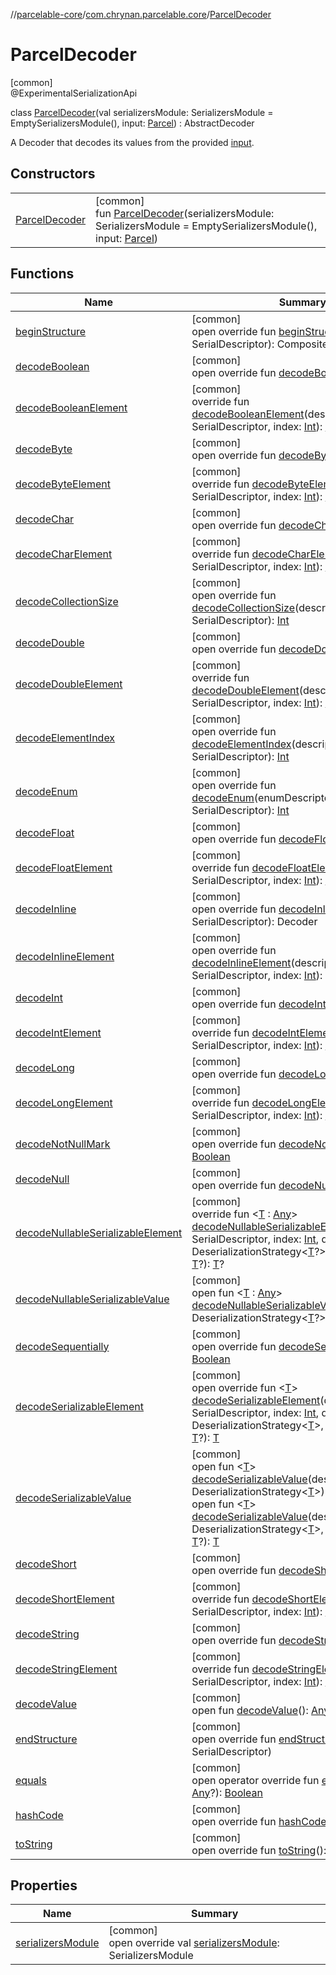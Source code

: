 //[parcelable-core](../../../index.md)/[com.chrynan.parcelable.core](../index.md)/[ParcelDecoder](index.md)

# ParcelDecoder

[common]\
@ExperimentalSerializationApi

class [ParcelDecoder](index.md)(val serializersModule: SerializersModule = EmptySerializersModule(), input: [Parcel](../-parcel/index.md)) : AbstractDecoder

A Decoder that decodes its values from the provided [input](../-parcel/index.md).

## Constructors

| | |
|---|---|
| [ParcelDecoder](-parcel-decoder.md) | [common]<br>fun [ParcelDecoder](-parcel-decoder.md)(serializersModule: SerializersModule = EmptySerializersModule(), input: [Parcel](../-parcel/index.md)) |

## Functions

| Name | Summary |
|---|---|
| [beginStructure](begin-structure.md) | [common]<br>open override fun [beginStructure](begin-structure.md)(descriptor: SerialDescriptor): CompositeDecoder |
| [decodeBoolean](decode-boolean.md) | [common]<br>open override fun [decodeBoolean](decode-boolean.md)(): [Boolean](https://kotlinlang.org/api/latest/jvm/stdlib/kotlin/-boolean/index.html) |
| [decodeBooleanElement](index.md#1154532184%2FFunctions%2F1557879601) | [common]<br>override fun [decodeBooleanElement](index.md#1154532184%2FFunctions%2F1557879601)(descriptor: SerialDescriptor, index: [Int](https://kotlinlang.org/api/latest/jvm/stdlib/kotlin/-int/index.html)): [Boolean](https://kotlinlang.org/api/latest/jvm/stdlib/kotlin/-boolean/index.html) |
| [decodeByte](decode-byte.md) | [common]<br>open override fun [decodeByte](decode-byte.md)(): [Byte](https://kotlinlang.org/api/latest/jvm/stdlib/kotlin/-byte/index.html) |
| [decodeByteElement](index.md#-1401365196%2FFunctions%2F1557879601) | [common]<br>override fun [decodeByteElement](index.md#-1401365196%2FFunctions%2F1557879601)(descriptor: SerialDescriptor, index: [Int](https://kotlinlang.org/api/latest/jvm/stdlib/kotlin/-int/index.html)): [Byte](https://kotlinlang.org/api/latest/jvm/stdlib/kotlin/-byte/index.html) |
| [decodeChar](decode-char.md) | [common]<br>open override fun [decodeChar](decode-char.md)(): [Char](https://kotlinlang.org/api/latest/jvm/stdlib/kotlin/-char/index.html) |
| [decodeCharElement](index.md#-2095209050%2FFunctions%2F1557879601) | [common]<br>override fun [decodeCharElement](index.md#-2095209050%2FFunctions%2F1557879601)(descriptor: SerialDescriptor, index: [Int](https://kotlinlang.org/api/latest/jvm/stdlib/kotlin/-int/index.html)): [Char](https://kotlinlang.org/api/latest/jvm/stdlib/kotlin/-char/index.html) |
| [decodeCollectionSize](decode-collection-size.md) | [common]<br>open override fun [decodeCollectionSize](decode-collection-size.md)(descriptor: SerialDescriptor): [Int](https://kotlinlang.org/api/latest/jvm/stdlib/kotlin/-int/index.html) |
| [decodeDouble](decode-double.md) | [common]<br>open override fun [decodeDouble](decode-double.md)(): [Double](https://kotlinlang.org/api/latest/jvm/stdlib/kotlin/-double/index.html) |
| [decodeDoubleElement](index.md#981418891%2FFunctions%2F1557879601) | [common]<br>override fun [decodeDoubleElement](index.md#981418891%2FFunctions%2F1557879601)(descriptor: SerialDescriptor, index: [Int](https://kotlinlang.org/api/latest/jvm/stdlib/kotlin/-int/index.html)): [Double](https://kotlinlang.org/api/latest/jvm/stdlib/kotlin/-double/index.html) |
| [decodeElementIndex](decode-element-index.md) | [common]<br>open override fun [decodeElementIndex](decode-element-index.md)(descriptor: SerialDescriptor): [Int](https://kotlinlang.org/api/latest/jvm/stdlib/kotlin/-int/index.html) |
| [decodeEnum](decode-enum.md) | [common]<br>open override fun [decodeEnum](decode-enum.md)(enumDescriptor: SerialDescriptor): [Int](https://kotlinlang.org/api/latest/jvm/stdlib/kotlin/-int/index.html) |
| [decodeFloat](decode-float.md) | [common]<br>open override fun [decodeFloat](decode-float.md)(): [Float](https://kotlinlang.org/api/latest/jvm/stdlib/kotlin/-float/index.html) |
| [decodeFloatElement](index.md#-1593052636%2FFunctions%2F1557879601) | [common]<br>override fun [decodeFloatElement](index.md#-1593052636%2FFunctions%2F1557879601)(descriptor: SerialDescriptor, index: [Int](https://kotlinlang.org/api/latest/jvm/stdlib/kotlin/-int/index.html)): [Float](https://kotlinlang.org/api/latest/jvm/stdlib/kotlin/-float/index.html) |
| [decodeInline](index.md#-1467422496%2FFunctions%2F1557879601) | [common]<br>open override fun [decodeInline](index.md#-1467422496%2FFunctions%2F1557879601)(descriptor: SerialDescriptor): Decoder |
| [decodeInlineElement](index.md#-744803901%2FFunctions%2F1557879601) | [common]<br>open override fun [decodeInlineElement](index.md#-744803901%2FFunctions%2F1557879601)(descriptor: SerialDescriptor, index: [Int](https://kotlinlang.org/api/latest/jvm/stdlib/kotlin/-int/index.html)): Decoder |
| [decodeInt](decode-int.md) | [common]<br>open override fun [decodeInt](decode-int.md)(): [Int](https://kotlinlang.org/api/latest/jvm/stdlib/kotlin/-int/index.html) |
| [decodeIntElement](index.md#1722943985%2FFunctions%2F1557879601) | [common]<br>override fun [decodeIntElement](index.md#1722943985%2FFunctions%2F1557879601)(descriptor: SerialDescriptor, index: [Int](https://kotlinlang.org/api/latest/jvm/stdlib/kotlin/-int/index.html)): [Int](https://kotlinlang.org/api/latest/jvm/stdlib/kotlin/-int/index.html) |
| [decodeLong](decode-long.md) | [common]<br>open override fun [decodeLong](decode-long.md)(): [Long](https://kotlinlang.org/api/latest/jvm/stdlib/kotlin/-long/index.html) |
| [decodeLongElement](index.md#1919548480%2FFunctions%2F1557879601) | [common]<br>override fun [decodeLongElement](index.md#1919548480%2FFunctions%2F1557879601)(descriptor: SerialDescriptor, index: [Int](https://kotlinlang.org/api/latest/jvm/stdlib/kotlin/-int/index.html)): [Long](https://kotlinlang.org/api/latest/jvm/stdlib/kotlin/-long/index.html) |
| [decodeNotNullMark](decode-not-null-mark.md) | [common]<br>open override fun [decodeNotNullMark](decode-not-null-mark.md)(): [Boolean](https://kotlinlang.org/api/latest/jvm/stdlib/kotlin/-boolean/index.html) |
| [decodeNull](index.md#1090396180%2FFunctions%2F1557879601) | [common]<br>open override fun [decodeNull](index.md#1090396180%2FFunctions%2F1557879601)(): [Nothing](https://kotlinlang.org/api/latest/jvm/stdlib/kotlin/-nothing/index.html)? |
| [decodeNullableSerializableElement](index.md#688572507%2FFunctions%2F1557879601) | [common]<br>override fun &lt;[T](index.md#688572507%2FFunctions%2F1557879601) : [Any](https://kotlinlang.org/api/latest/jvm/stdlib/kotlin/-any/index.html)&gt; [decodeNullableSerializableElement](index.md#688572507%2FFunctions%2F1557879601)(descriptor: SerialDescriptor, index: [Int](https://kotlinlang.org/api/latest/jvm/stdlib/kotlin/-int/index.html), deserializer: DeserializationStrategy&lt;[T](index.md#688572507%2FFunctions%2F1557879601)?&gt;, previousValue: [T](index.md#688572507%2FFunctions%2F1557879601)?): [T](index.md#688572507%2FFunctions%2F1557879601)? |
| [decodeNullableSerializableValue](index.md#-1990472531%2FFunctions%2F1557879601) | [common]<br>open fun &lt;[T](index.md#-1990472531%2FFunctions%2F1557879601) : [Any](https://kotlinlang.org/api/latest/jvm/stdlib/kotlin/-any/index.html)&gt; [decodeNullableSerializableValue](index.md#-1990472531%2FFunctions%2F1557879601)(deserializer: DeserializationStrategy&lt;[T](index.md#-1990472531%2FFunctions%2F1557879601)?&gt;): [T](index.md#-1990472531%2FFunctions%2F1557879601)? |
| [decodeSequentially](decode-sequentially.md) | [common]<br>open override fun [decodeSequentially](decode-sequentially.md)(): [Boolean](https://kotlinlang.org/api/latest/jvm/stdlib/kotlin/-boolean/index.html) |
| [decodeSerializableElement](index.md#-197381303%2FFunctions%2F1557879601) | [common]<br>open override fun &lt;[T](index.md#-197381303%2FFunctions%2F1557879601)&gt; [decodeSerializableElement](index.md#-197381303%2FFunctions%2F1557879601)(descriptor: SerialDescriptor, index: [Int](https://kotlinlang.org/api/latest/jvm/stdlib/kotlin/-int/index.html), deserializer: DeserializationStrategy&lt;[T](index.md#-197381303%2FFunctions%2F1557879601)&gt;, previousValue: [T](index.md#-197381303%2FFunctions%2F1557879601)?): [T](index.md#-197381303%2FFunctions%2F1557879601) |
| [decodeSerializableValue](index.md#-815868476%2FFunctions%2F1557879601) | [common]<br>open fun &lt;[T](index.md#-815868476%2FFunctions%2F1557879601)&gt; [decodeSerializableValue](index.md#-815868476%2FFunctions%2F1557879601)(deserializer: DeserializationStrategy&lt;[T](index.md#-815868476%2FFunctions%2F1557879601)&gt;): [T](index.md#-815868476%2FFunctions%2F1557879601)<br>open fun &lt;[T](index.md#1910178398%2FFunctions%2F1557879601)&gt; [decodeSerializableValue](index.md#1910178398%2FFunctions%2F1557879601)(deserializer: DeserializationStrategy&lt;[T](index.md#1910178398%2FFunctions%2F1557879601)&gt;, previousValue: [T](index.md#1910178398%2FFunctions%2F1557879601)?): [T](index.md#1910178398%2FFunctions%2F1557879601) |
| [decodeShort](decode-short.md) | [common]<br>open override fun [decodeShort](decode-short.md)(): [Short](https://kotlinlang.org/api/latest/jvm/stdlib/kotlin/-short/index.html) |
| [decodeShortElement](index.md#-1405074428%2FFunctions%2F1557879601) | [common]<br>override fun [decodeShortElement](index.md#-1405074428%2FFunctions%2F1557879601)(descriptor: SerialDescriptor, index: [Int](https://kotlinlang.org/api/latest/jvm/stdlib/kotlin/-int/index.html)): [Short](https://kotlinlang.org/api/latest/jvm/stdlib/kotlin/-short/index.html) |
| [decodeString](decode-string.md) | [common]<br>open override fun [decodeString](decode-string.md)(): [String](https://kotlinlang.org/api/latest/jvm/stdlib/kotlin/-string/index.html) |
| [decodeStringElement](index.md#1875429195%2FFunctions%2F1557879601) | [common]<br>override fun [decodeStringElement](index.md#1875429195%2FFunctions%2F1557879601)(descriptor: SerialDescriptor, index: [Int](https://kotlinlang.org/api/latest/jvm/stdlib/kotlin/-int/index.html)): [String](https://kotlinlang.org/api/latest/jvm/stdlib/kotlin/-string/index.html) |
| [decodeValue](index.md#-247490770%2FFunctions%2F1557879601) | [common]<br>open fun [decodeValue](index.md#-247490770%2FFunctions%2F1557879601)(): [Any](https://kotlinlang.org/api/latest/jvm/stdlib/kotlin/-any/index.html) |
| [endStructure](index.md#-1401965681%2FFunctions%2F1557879601) | [common]<br>open override fun [endStructure](index.md#-1401965681%2FFunctions%2F1557879601)(descriptor: SerialDescriptor) |
| [equals](equals.md) | [common]<br>open operator override fun [equals](equals.md)(other: [Any](https://kotlinlang.org/api/latest/jvm/stdlib/kotlin/-any/index.html)?): [Boolean](https://kotlinlang.org/api/latest/jvm/stdlib/kotlin/-boolean/index.html) |
| [hashCode](hash-code.md) | [common]<br>open override fun [hashCode](hash-code.md)(): [Int](https://kotlinlang.org/api/latest/jvm/stdlib/kotlin/-int/index.html) |
| [toString](to-string.md) | [common]<br>open override fun [toString](to-string.md)(): [String](https://kotlinlang.org/api/latest/jvm/stdlib/kotlin/-string/index.html) |

## Properties

| Name | Summary |
|---|---|
| [serializersModule](serializers-module.md) | [common]<br>open override val [serializersModule](serializers-module.md): SerializersModule |
